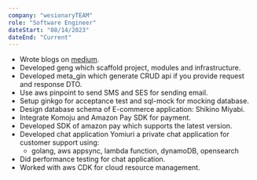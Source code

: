```yaml
---
company: "wesionaryTEAM"
role: "Software Engineer"
dateStart: "08/14/2023"
dateEnd: "Current"
---
```


- Wrote blogs on [medium](https://mukezhz.medium.com).
- Developed geng which scaffold project, modules and infrastructure.
- Developed meta_gin which generate CRUD api if you provide request and response DTO.
- Use aws pinpoint to send SMS and SES for sending email.
- Setup ginkgo for acceptance test and sql-mock for mocking database.
- Design database schema of E-commerce application: Shikino Miyabi.
- Integrate Komoju and Amazon Pay SDK for payment.
- Developed SDK of amazon pay which supports the latest version.
- Developed chat application Yomiuri a private chat application for customer support using:
  - golang, aws appsync, lambda function, dynamoDB, opensearch
- Did performance testing for chat application.
- Worked with aws CDK for cloud resource management.
